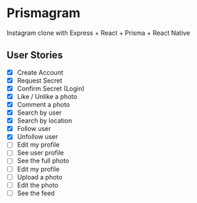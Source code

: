 # Prismagram

Instagram clone with Express + React + Prisma + React Native

## User Stories

- [x] Create Account
- [x] Request Secret
- [x] Confirm Secret (Login)
- [x] Like / Unlike a photo
- [x] Comment a photo
- [x] Search by user
- [x] Search by location
- [x] Follow user
- [x] Unfollow user
- [ ] Edit my profile
- [ ] See user profile
- [ ] See the full photo
- [ ] Edit my profile
- [ ] Upload a photo
- [ ] Edit the photo
- [ ] See the feed